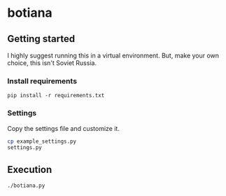 # botiana

## Getting started
I highly suggest running this in a virtual environment. But, make your own choice, this isn't Soviet Russia.

### Install requirements
`pip install -r requirements.txt`

### Settings
Copy the settings file and customize it.
```sh
cp example_settings.py
settings.py
```

## Execution
`./botiana.py`